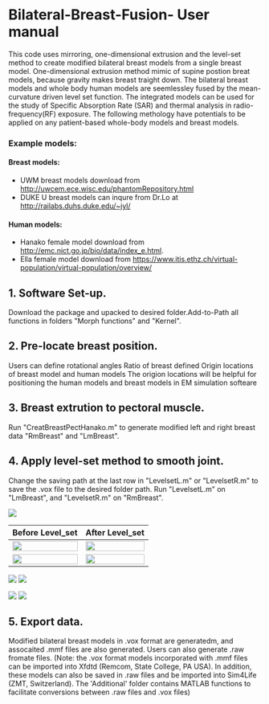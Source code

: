 # Bilateral-Breast-Fusion- User manual

This code uses mirroring, one-dimensional extrusion and the level-set method to create modified bilateral breast models from a single breast model. One-dimensional extrusion method mimic of supine postion breat models, because gravity makes breast traight down. The bilateral breast models and whole body human models are seemlessley fused by the mean-curvature driven level set function. The integrated models can be used for the study of Specific Absorption Rate (SAR) and thermal analysis in radio-frequency(RF) exposure. The following methology have potentials to be applied on any patient-based whole-body models and breast models.

### Example models:
#### Breast models:
- UWM breast models download from http://uwcem.ece.wisc.edu/phantomRepository.html 
- DUKE U breast models can inqure from Dr.Lo at http://railabs.duhs.duke.edu/~jyl/

#### Human models: 
- Hanako female model download from http://emc.nict.go.jp/bio/data/index_e.html.
- Ella female model download from https://www.itis.ethz.ch/virtual-population/virtual-population/overview/

## 1. Software Set-up.
Download the package and upacked to desired folder.Add-to-Path all functions in folders "Morph functions" and "Kernel".

## 2. Pre-locate breast position.
 Users can define rotational angles 
 Ratio of breast defined
 Origin locations of breast model and human models
 The origion locations will be helpful for positioning the human models and breast models in EM simulation softeare
 
## 3. Breast extrution to pectoral muscle.
Run "CreatBreastPectHanako.m" to generate modified left and right breast data "RmBreast" and "LmBreast".

## 4. Apply level-set method to smooth joint.
Change the saving path at the last row in  "LevelsetL.m" or  "LevelsetR.m" to save the .vox file to the desired folder path.
Run "LevelsetL.m" on "LmBreast", and "LevelsetR.m" on "RmBreast".


![](https://github.com/rispoli-lab/Bilateral-Breast-Fusion-/blob/master/Pictures/joint2.png)

Before Level_set             |  After Level_set
:-------------------------:|:-------------------------:
<img src = "https://github.com/rispoli-lab/Bilateral-Breast-Fusion-/blob/master/Pictures/Before_level_set%20(Axial).png" width= "100%" height = "100%"> | <img src = "https://github.com/rispoli-lab/Bilateral-Breast-Fusion-/blob/master/Pictures/After_level_set%20(Axial).png" width= "100%" height = "100%">
<img src = "https://github.com/rispoli-lab/Bilateral-Breast-Fusion-/blob/master/Pictures/Before_level_set%20(Saggital).png" width= "100%" height = "100%"> | <img src = "https://github.com/rispoli-lab/Bilateral-Breast-Fusion-/blob/master/Pictures/After_level_set%20(Saggital).png" width= "100%" height = "100%">

![](https://github.com/rispoli-lab/Bilateral-Breast-Fusion-/blob/master/Pictures/Before_level_set%20(Axial).png) 
![](https://github.com/rispoli-lab/Bilateral-Breast-Fusion-/blob/master/Pictures/Before_level_set%20(Saggital).png) 

![](https://github.com/rispoli-lab/Bilateral-Breast-Fusion-/blob/master/Pictures/After_level_set%20(Axial).png) 
![](https://github.com/rispoli-lab/Bilateral-Breast-Fusion-/blob/master/Pictures/After_level_set%20(Saggital).png) 


## 5. Export data.
Modified bilateral breast models in .vox format are generatedm, and assocaited .mmf files are also generated. Users can also generate .raw fromate files. (Note: the .vox format models incorporated with .mmf files can be imported into Xfdtd (Remcom, State College, PA USA). In addition, these models can also be saved in .raw files and be imported into Sim4Life (ZMT, Switzerland). The 'Additional' folder contains MATLAB functions to facilitate conversions between .raw files and .vox files)
